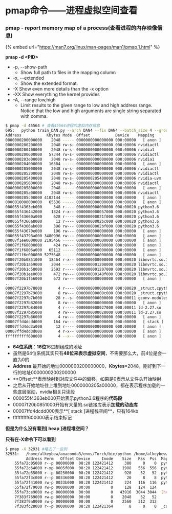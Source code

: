 # pmap命令——进程虚拟空间查看

### **pmap** - report memory map of a process\(**查看进程的内存映像信息**\)

{% embed url="https://man7.org/linux/man-pages/man1/pmap.1.html" %}

**pmap -d &lt;PID&gt;**

* -p, --show-path 
  * Show full path to files in the mapping column
* -x, --extended
  * Show the extended format.
* -X  Show even more details than the -x option
* -XX    Show everything the kernel provides
* -A, --range low,high
  * Limit results to the given range to low and high address range.  Notice that the low and high arguments are single string separated with comma.

```bash
$ pmap -d 45564 # 查看45564进程的虚拟内存信息
695:   python train_DAN.py --arch DAN4 --fix DAN4 --batch_size 4 --group 3
Address           Kbytes Mode  Offset           Device    Mapping
0000000200000000    2048 ----- 0000000000000000 000:00000   [ anon ]
0000000200200000    2048 rw-s- 0000000000000000 000:00006 nvidiactl
0000000200400000    2048 rw-s- 0000000000000000 000:00006 nvidia1
0000000200600000   57344 rw-s- 0000000000000000 000:00006 nvidiactl
0000000203e00000    2048 rw-s- 0000000000000000 000:00006 nvidia1
0000000204000000   16384 ----- 0000000000000000 000:00000   [ anon ]
0000000205000000    2048 rw-s- 0000000000000000 000:00006 nvidiactl
0000000205200000    2048 rw-s- 0000000000000000 000:00006 nvidiactl
0000000205400000    2048 rw-s- 0000000205400000 000:00006 nvidia-uvm
0000000205600000    2048 rw-s- 0000000000000000 000:00006 nvidiactl
0000000205800000    2048 ----- 0000000000000000 000:00000   [ anon ]
0000000205a00000    2048 rw-s- 0000000000000000 000:00006 nvidiactl
0000000205c00000 4102144 ----- 0000000000000000 000:00000   [ anon ]
0000010000000000   65536 ----- 0000000000000000 000:00000   [ anon ]
000055f4363eb000     348 r---- 0000000000000000 008:00020 python3.6
000055f436442000    1824 r-x-- 0000000000057000 008:00020 python3.6
000055f43660a000     628 r---- 000000000021f000 008:00020 python3.6
000055f4366a8000      12 r---- 00000000002bc000 008:00020 python3.6
000055f4366ab000     396 rw--- 00000000002bf000 008:00020 python3.6
000055f43670e000     196 rw--- 0000000000000000 000:00000   [ anon ]
000055f43798a000 3480996 rw--- 0000000000000000 000:00000   [ anon ]
00007f1ee0000000 2195456 ----- 0000000000000000 000:00000   [ anon ]
00007f1f68000000     424 rw--- 0000000000000000 000:00000   [ anon ]
00007f1f6806a000   65112 ----- 0000000000000000 000:00000   [ anon ]
00007f1f6e000000 5275648 ----- 0000000000000000 000:00000   [ anon ]
00007f20b0851000   18464 r-x-- 0000000000000000 008:00020 libnvrtc.so.10.2.89
00007f20b1a59000    2044 ----- 0000000001208000 008:00020 libnvrtc.so.10.2.89
00007f20b1c58000    2592 r---- 0000000001207000 008:00020 libnvrtc.so.10.2.89
00007f20b1ee0000     472 rw--- 000000000148f000 008:00020 libnvrtc.so.10.2.89
00007f20b1f56000     672 rw--- 0000000000000000 000:00000   [ anon ]
...
00007f2297b78000       4 r---- 000000000000b000 008:00020 _struct.cpython-36m-x86_64-linux-gnu.so
00007f2297b79000       8 rw--- 000000000000c000 008:00020 _struct.cpython-36m-x86_64-linux-gnu.so
00007f2297b7b000      28 r--s- 0000000000000000 008:00011 gconv-modules.cache
00007f2297b82000       8 rw--- 0000000000000000 000:00000   [ anon ]
00007f2297b84000       4 r---- 0000000000027000 008:00011 ld-2.27.so
00007f2297b85000       4 rw--- 0000000000028000 008:00011 ld-2.27.so
00007f2297b86000       4 rw--- 0000000000000000 000:00000   [ anon ]
00007ffd4dcdd000     164 rw--- 0000000000000000 000:00000   [ stack ]
00007ffd4dd3a000      12 r---- 0000000000000000 000:00000   [ anon ]
00007ffd4dd3d000       4 r-x-- 0000000000000000 000:00000   [ anon ]
ffffffffff600000       4 --x-- 0000000000000000 000:00000   [ anon ]

```

* **64位系统**：**16位**16进制组成的地址
* 虽然是64位系统其实只有**48位来表示虚拟空间**，不需要那么大，前4位是会一直为0的
* **Address**:最开始的地址0000000200000000，**Kbytes**=2048，刚好到下一行的地址0000000200200000
* **Offset:**表示映射到对应文件中的偏移，如果是0表示从文件头开始映射
* 之后从开始地址往上堆到地址0000000205a00000，都在表示程序加载的一些底层驱动，nvidia相关只读段
* 000055f4363eb000开始表示python3.6程序的**代码段**
* 00007f20b0851000开始有大量的.so链接库表示**加载的动态库**
* 00007ffd4dcdd000表示**\[ stack \]进程栈空间**，只有164kb
* ffffffffff600000表示结束标记

**但是为什么没有看到\[ heap \]进程堆空间？**

**只有在-X命令下可以看到**

```bash
$ pmap -X 32931 #略去了一些列
32931:   /home/alkeybew/anaconda3/envs/Torch/bin/python /home/alkeybew/anaconda3/envs/Torch/bin/visdom -port 8002 --hostname localhost
         Address Perm   Offset Device     Inode    Size   Rss  Pss  Mapping
    55fa72c05000 r--p 00000000  08:20 122421412     380     0    0  python3.8
    55fa72c64000 r-xp 0005f000  08:20 122421412    1988   556  556  python3.8
    55fa72e55000 r--p 00250000  08:20 122421412     920    52   52  python3.8
    55fa72f3c000 r--p 00336000  08:20 122421412      20     8    8  python3.8
    55fa72f41000 rw-p 0033b000  08:20 122421412     224   116  116  python3.8
    55fa72f79000 rw-p 00000000  00:00         0     128   124  124 
    55fa73ce9000 rw-p 00000000  00:00         0   43916  3044 3044  [heap]
    7f383f769000 rw-p 00000000  00:00         0    2048    52   52  
    7f383f9a8000 rw-p 00000000  00:00         0    2560   312  312   
    7f383fc28000 r--p 00000000  08:20 122421364       8     0    0  _csv.cpython-38-x86_64-linux-gnu.so
```

